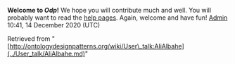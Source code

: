 __Welcome to _Odp_!__ We hope you will contribute much and well. 
You will probably want to read the [help pages](http://ontologydesignpatterns.org/wiki/Help:Contents "Help:Contents"). Again, welcome and have fun! [Admin](../User/ValentinaPresutti.md "User:ValentinaPresutti") 10:41, 14 December 2020 (UTC)





Retrieved from "[http://ontologydesignpatterns.org/wiki/User\_talk:AliAlbahe](../User_talk/AliAlbahe.md)"